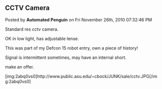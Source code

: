 ## CCTV Camera
Posted by **Automated Penguin** on Fri November 26th, 2010 07:32:46 PM

Standard res cctv camera.

OK in low light, has adjustable lense.

This was part of my Defcon 15 robot entry, own a piece of history!

Signal is intermittent sometimes, may have an internal short.

make an offer.

[img:2abq0vs0]http&#58;//www&#46;public&#46;asu&#46;edu/~cbock/JUNK/sale/cctv&#46;JPG[/img:2abq0vs0]
